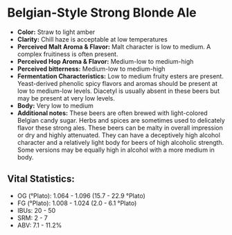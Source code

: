 # Belgian-Style Strong Blonde Ale

- **Color:** Straw to light amber
- **Clarity:** Chill haze is acceptable at low temperatures
- **Perceived Malt Aroma & Flavor:** Malt character is low to medium. A complex fruitiness is often present.
- **Perceived Hop Aroma & Flavor:** Medium-low to medium-high
- **Perceived bitterness:** Medium-low to medium-high
- **Fermentation Characteristics:** Low to medium fruity esters are present. Yeast-derived phenolic spicy flavors and aromas should be present at low to medium-low levels. Diacetyl is usually absent in these beers but may be present at very low levels.
- **Body:** Very low to medium
- **Additional notes:** These beers are often brewed with light-colored Belgian candy sugar. Herbs and spices are sometimes used to delicately flavor these strong ales. These beers can be malty in overall impression or dry and highly attenuated. They can have a deceptively high alcohol character and a relatively light body for beers of high alcoholic strength. Some versions may be equally high in alcohol with a more medium in body.

## Vital Statistics:

- OG (°Plato): 1.064 - 1.096 (15.7 - 22.9 °Plato)
- FG (°Plato): 1.008 - 1.024 (2.0 - 6.1 °Plato)
- IBUs: 20 - 50
- SRM: 2 - 7
- ABV: 7.1 - 11.2% 
